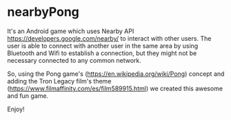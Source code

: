 # nearbyPong
It's an Android game which uses Nearby API https://developers.google.com/nearby/ to interact with other users.
The user is able to connect with another user in the same area by using Bluetooth and Wifi to establish a connection, but they might not be necessary connected to any common network.

So, using the Pong game's (https://en.wikipedia.org/wiki/Pong) concept and adding the Tron Legacy film's theme (https://www.filmaffinity.com/es/film589915.html) we created this awesome and fun game.

Enjoy!


 
